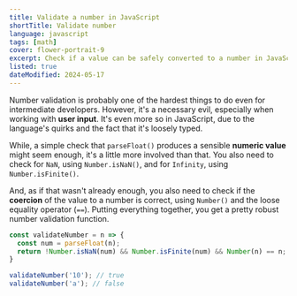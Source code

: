 ```yaml
---
title: Validate a number in JavaScript
shortTitle: Validate number
language: javascript
tags: [math]
cover: flower-portrait-9
excerpt: Check if a value can be safely converted to a number in JavaScript.
listed: true
dateModified: 2024-05-17
---
```


Number validation is probably one of the hardest things to do even for intermediate developers. However, it's a necessary evil, especially when working with **user input**. It's even more so in JavaScript, due to the language's quirks and the fact that it's loosely typed.

While, a simple check that `parseFloat()` produces a sensible **numeric value** might seem enough, it's a little more involved than that. You also need to check for `NaN`, using `Number.isNaN()`, and for `Infinity`, using `Number.isFinite()`.

And, as if that wasn't already enough, you also need to check if the **coercion** of the value to a number is correct, using `Number()` and the loose equality operator (`==`). Putting everything together, you get a pretty robust number validation function.

```js
const validateNumber = n => {
  const num = parseFloat(n);
  return !Number.isNaN(num) && Number.isFinite(num) && Number(n) == n;
}

validateNumber('10'); // true
validateNumber('a'); // false
```
